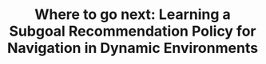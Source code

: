 ---
title: "Where to go next: Learning a Subgoal Recommendation Policy for Navigation in Dynamic Environments"
authors: "Bruno Brito, Michael Everett, Jonathan P. How, Javier Alonso-Mora"
venue: "IEEE Robotics and Automation Letters (RA-L)"
year: "2021"
status: "published"
arxiv: "https://arxiv.org/pdf/2102.13073.pdf"
official_link: ""
doi: ""
volume: "6"
number: "3"
pages: "4616-4623"
publisher: ""
month: "12"
address: "N/A"
type: "journal"
school: "N/A"
awards: "N/A"
notes: "Also presented in ICRA, May, 2021."
include_on_website: true
image: "ral_icra21_diagram.png"
links_to_code: "https://github.com/tud-amr/go-mpc"
links_to_video: "https://youtu.be/sZBbWMnwle8"
collection: publications
permalink: /publication/2021-12-Brito21_RAL.html
---